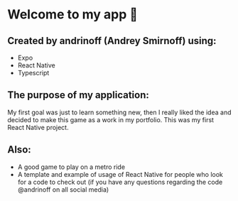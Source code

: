 # Welcome to my app 👋

## Created by andrinoff (Andrey Smirnoff) using:

* Expo
* React Native
* Typescript


## The purpose of my application: 

My first goal was just to learn something new, then I really liked the idea and decided to make this game as a work in my portfolio. This was my first React Native project.

## Also: 

* A good game to play on a metro ride
* A template and example of usage of React Native for people who look for a code to check out (if you have any questions regarding the code @andrinoff on all social media)